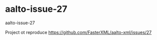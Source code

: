 # aalto-issue-27
aalto-issue-27

Project ot reproduce https://github.com/FasterXML/aalto-xml/issues/27
